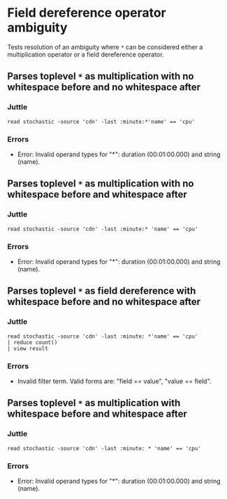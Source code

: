 Field dereference operator ambiguity
====================================

Tests resolution of an ambiguity where `*` can be considered either a
multiplication operator or a field dereference operator.

Parses toplevel `*` as multiplication with no whitespace before and no whitespace after
---------------------------------------------------------------------------------------

### Juttle

    read stochastic -source 'cdn' -last :minute:*'name' == 'cpu'

### Errors

  * Error: Invalid operand types for "*": duration (00:01:00.000) and string (name).

Parses toplevel `*` as multiplication with no whitespace before and whitespace after
------------------------------------------------------------------------------------

### Juttle

    read stochastic -source 'cdn' -last :minute:* 'name' == 'cpu'

### Errors

  * Error: Invalid operand types for "*": duration (00:01:00.000) and string (name).

Parses toplevel `*` as field dereference with whitespace before and no whitespace after
---------------------------------------------------------------------------------------

### Juttle

    read stochastic -source 'cdn' -last :minute: *'name' == 'cpu'
    | reduce count()
    | view result

### Errors

  * Invalid filter term. Valid forms are: "field == value", "value == field".

Parses toplevel `*` as multiplication with whitespace before and whitespace after
---------------------------------------------------------------------------------

### Juttle

    read stochastic -source 'cdn' -last :minute: * 'name' == 'cpu'

### Errors

  * Error: Invalid operand types for "*": duration (00:01:00.000) and string (name).
